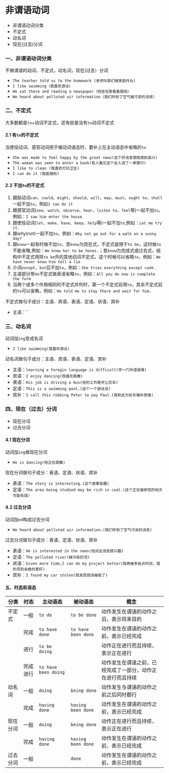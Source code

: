 # 非谓语动词

- 非谓语动词分类
- 不定式
- 动名词
- 现在(过去)分词


### 一、非谓语动词分类

不做谓语的动词，不定式，动名词，现在(过去）分词

- `The teacher told us to the homework (老师叫我们做家庭作业)`
- `I like swimming（我喜欢游泳）`
- `He sat there and reading a newspaper（他坐在那看着报纸）`
- `We heard about polluted air information（我们听到了空气被污染的消息）`

### 二、不定式

大多数都是`to`+动词不定式，还有些是没有`to`动词不定式

#### 2.1 有`to`的不定式

当使役动词、感官动词用于被动词语态时，要补上在主动语态中省略的`to`

- `She was made to feel happy by the great news(这个好消息使她感到高兴)`
- `The woman was seen to enter a bank(有人看见这个女人进了一家银行)`
- `I like to clean (我喜欢打扫卫生)`
- `I can do it (我能做到)`

#### 2.2 不加`to`的不定式

1. 跟助动词`can`、`could`、`might`、`should`、`will`、`may`、`must`、`ought to`、`shall`一起不加`to`，例如`I can do it`
2. 跟感官动词(`see`、`watch`、`observe`、`hear`、`listen to`、`feel`等)一起不加`to`，例如：`I saw him enter the house`
3. 跟使役动词(`let`、`make`、`have`、`keep`、`help`等)一起不加`to`,例如：`Let me try it.`
4. 跟why(not)一起不加`to`，例如：`Why not go out for a walk on a sunny day?`
5. 跟`know`一起有时候不加`to`，苦`know`为现在式，不定式是限于`to be`，这时候`to`不能省略,例如：`We knew her to be hones.`；若`know`为完成式或过去式，结构中不定式用除`to be`外的其他动词不定式，这个时候可以省略`to`，例如：`We have never know him tell a lie`
6. 介词`except`、`but`后不加`to`，例如：`She tries everything except cook.`
7. 主语部分带`do`不定式做表语省略`to`，例如：`All you do now is complete the form`
8. 当两个或多个作用相同的不定式并列时，第一个不定式前用`to`，其余不定式前的`to`可以省略，例如：`He told me to stay there and wait for him.`

不定式做句子成分：主语、宾语、表语、定语、状语、宾补

- 主语：``

### 三、动名词

动词加`ing`变成名词

- `I like swimming(我喜欢游泳)`

动名词做句子成分：主语、宾语、表语、定语、宾补
- 主语：`learning a foregin language is difficult(学一门外语很难)`
- 宾语：`I enjoy dancing(我喜欢跳舞)`
- 表语：`His job is driving a bus(他的工作是开公交车)`
- 定语：`This is a swimming pool.(这个一个游泳池)`
- 宾补：`I call this robbing Peter to pay Paul.(我称这为拆东墙补西墙)`

### 四、现在（过去）分词

- 现在分词
- 过去分词

#### 4.1 现在分词

动词加`ing`做现在分词

- `He is dancing(他正在跳舞)`

现在分词做句子成分：表语、定语、状语、宾补

- 表语：`The story is interesting.(这个故事有趣)`
- 定语：`The area being studied may be rich in coal.(这个正在被研究的地方可能有煤)`

#### 4.2 过去分词

动词加`ed`构成过去分词

- `We heard about polluted air information.(我们听到了空气污染的消息)`

过去分词做句子成分：表语、定语、状语、宾补

- 表语：`He is interested in the news(他对这消息感兴趣)`
- 定语：`The polluted river(被污染的河)`
- 状语：`Given more time,I can do my project better(我再被多给点时间，我的项目会做的更好)`
- 宾补：`I found my car stolen(我发现我测被偷了)`

#### 五、时态和语态

分类 | 时态 | 主动语态 | 被动语态 | 概念
--- | --- | --- | --- | ---
 不定式 | 一般 | `to do` | `to be done` | 动作发生在谓语的动作之后，表示将来目的
       | 完成 | `to have done` | `to have been done` | 动作发生在谓语的动作之前，表示已经完成
       | 进行 | `to be doing`  |                    | 动作正在进行而且持续，表示正在进行
       | 完成进行 | `to have been doing` |          | 动作发生在谓语之前，已经完成了一部分，动作正在进行而且持续
动名词  | 一般 | `doing`        |  `being done`     | 动作发生与谓语的动作之前之后同时都行
       | 完成 | `having done`   | `having been done` | 动作发生在谓语的动作之前，表示已经完成
现在分词| 一般 | `doing`    | `being done`  | 动作正在进行而且持续，表示正在进行
       | 完成 | `having done` | `having been done` | 动作发生在谓语的动作之前，表示已经完成
过去分词| 一般 |               |  `done` | 动作发生在谓语的动作之前，表示已经完成